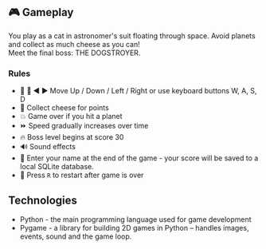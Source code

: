 ## 🎮 Gameplay
You play as a cat in astronomer's suit floating through space. Avoid planets and collect as much cheese as you can! <br> Meet the final boss: THE DOGSTROYER.

### Rules

- 🔼 🔽 ◀️ ▶️ Move Up / Down / Left / Right or use keyboard buttons W, A, S, D
- 🧀 Collect cheese for points  
- 💥 Game over if you hit a planet
- ⏩ Speed gradually increases over time
- 🔥 Boss level begins at score 30
- 🔊 Sound effects
- 💾 Enter your name at the end of the game - your score will be saved to a local SQLite database.
- 🔁 Press `R` to restart after game is over

## Technologies
- Python	- the main programming language used for game development
- Pygame	- a library for building 2D games in Python – handles images, events, sound and the game loop.
